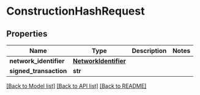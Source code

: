 # ConstructionHashRequest

## Properties
Name | Type | Description | Notes
------------ | ------------- | ------------- | -------------
**network_identifier** | [**NetworkIdentifier**](NetworkIdentifier.md) |  | 
**signed_transaction** | **str** |  | 

[[Back to Model list]](../README.md#documentation-for-models) [[Back to API list]](../README.md#documentation-for-api-endpoints) [[Back to README]](../README.md)

